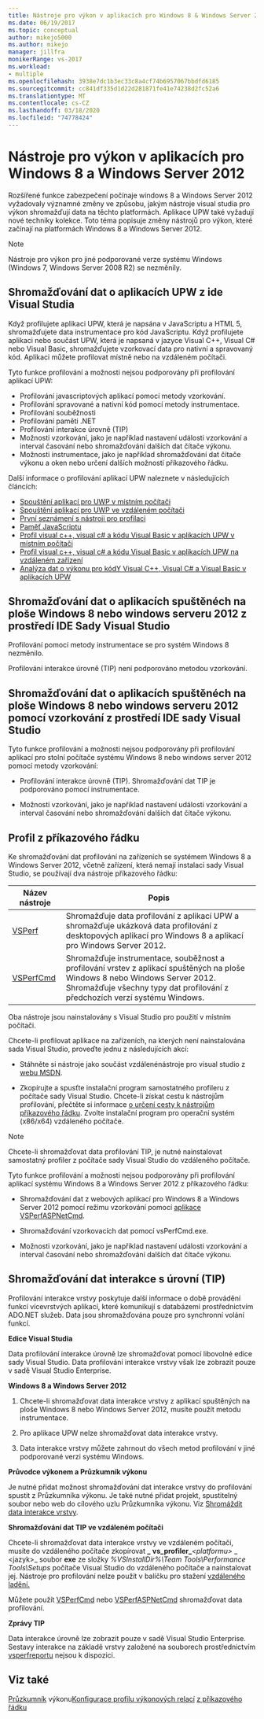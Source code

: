 ```yaml
---
title: Nástroje pro výkon v aplikacích pro Windows 8 & Windows Server 2012
ms.date: 06/19/2017
ms.topic: conceptual
author: mikejo5000
ms.author: mikejo
manager: jillfra
monikerRange: vs-2017
ms.workload:
- multiple
ms.openlocfilehash: 3938e7dc1b3ec33c8a4cf74b6957067bbdfd6185
ms.sourcegitcommit: cc841df335d1d22d281871fe41e74238d2fc52a6
ms.translationtype: MT
ms.contentlocale: cs-CZ
ms.lasthandoff: 03/18/2020
ms.locfileid: "74778424"
---
```

# <a name="performance-tools-on-windows-8-and-windows-server-2012-applications"></a>Nástroje pro výkon v aplikacích pro Windows 8 a Windows Server 2012

Rozšířené funkce zabezpečení počínaje windows 8 a Windows Server 2012 vyžadovaly významné změny ve způsobu, jakým nástroje visual studia pro výkon shromažďují data na těchto platformách. Aplikace UPW také vyžadují nové techniky kolekce. Toto téma popisuje změny nástrojů pro výkon, které začínají na platformách Windows 8 a Windows Server 2012.

> [!NOTE]
> Nástroje pro výkon pro jiné podporované verze systému Windows (Windows 7, Windows Server 2008 R2) se nezměnily.

## <a name="collect-data-on-uwp-apps-from-the-visual-studio-ide"></a>Shromažďování dat o aplikacích UPW z ide Visual Studia

Když profilujete aplikaci UPW, která je napsána v JavaScriptu a HTML 5, shromažďujete data instrumentace pro kód JavaScriptu. Když profilujete aplikaci nebo součást UPW, která je napsaná v jazyce Visual C++, Visual C# nebo Visual Basic, shromažďujete vzorkovací data pro nativní a spravovaný kód. Aplikaci můžete profilovat místně nebo na vzdáleném počítači.

Tyto funkce profilování a možnosti nejsou podporovány při profilování aplikací UPW:

- Profilování javascriptových aplikací pomocí metody vzorkování.
- Profilování spravované a nativní kód pomocí metody instrumentace.
- Profilování souběžnosti
- Profilování paměti .NET
- Profilování interakce úrovně (TIP)
- Možnosti vzorkování, jako je například nastavení události vzorkování a interval časování nebo shromažďování dalších dat čítače výkonu.
- Možnosti instrumentace, jako je například shromažďování dat čítače výkonu a oken nebo určení dalších možností příkazového řádku.

Další informace o profilování aplikací UPW naleznete v následujících článcích:

- [Spouštění aplikací pro UWP v místním počítači](../debugger/start-a-debugging-session-for-a-store-app-in-visual-studio-vb-csharp-cpp-and-xaml.md)
- [Spouštění aplikací pro UWP ve vzdáleném počítači](../debugger/run-windows-store-apps-on-a-remote-machine.md)
- [První seznámení s nástroji pro profilaci](profiling-feature-tour.md)
- [Paměť JavaScriptu](../profiling/javascript-memory.md)
- [Profil visual c++, visual c# a kódu Visual Basic v aplikacích UPW v místním počítači](https://msdn.microsoft.com/2d0c939e-0bac-48c5-b727-46f6c6113060)
- [Profil visual c++, visual c# a kódu Visual Basic v aplikacích UPW na vzdáleném zařízení](https://msdn.microsoft.com/b932a2be-11b0-40fd-b996-75c6b6a79d22)
- [Analýza dat o výkonu pro kódY Visual C++, Visual C# a Visual Basic v aplikacích UPW](https://msdn.microsoft.com/5de4a413-d924-425f-afc4-e1ecfb0fca18)

## <a name="collect-data-on-apps-running-on-the-windows-8-desktop-or-on-windows-server-2012-from-the-visual-studio-ide"></a>Shromažďování dat o aplikacích spuštěnéch na ploše Windows 8 nebo windows serveru 2012 z prostředí IDE Sady Visual Studio

Profilování pomocí metody instrumentace se pro systém Windows 8 nezměnilo.

Profilování interakce úrovně (TIP) není podporováno metodou vzorkování.

## <a name="collect-data-on-apps-running-on-the-windows-8-desktop-or-on-windows-server-2012-by-using-sampling-from-the-visual-studio-ide"></a>Shromažďování dat o aplikacích spuštěnéch na ploše Windows 8 nebo windows serveru 2012 pomocí vzorkování z prostředí IDE sady Visual Studio

Tyto funkce profilování a možnosti nejsou podporovány při profilování aplikací pro stolní počítače systému Windows 8 nebo windows server 2012 pomocí metody vzorkování:

- Profilování interakce úrovně (TIP). Shromažďování dat TIP je podporováno pomocí instrumentace.

- Možnosti vzorkování, jako je například nastavení události vzorkování a interval časování nebo shromažďování dalších dat čítače výkonu.

## <a name="profile-from-the-command-line"></a>Profil z příkazového řádku

Ke shromažďování dat profilování na zařízeních se systémem Windows 8 a Windows Server 2012, včetně zařízení, která nemají instalaci sady Visual Studio, se používají dva nástroje příkazového řádku:

|Název nástroje|Popis|
|---------------|-----------------|
|[VSPerf](../profiling/vsperf.md)|Shromažďuje data profilování z aplikací UPW a shromažďuje ukázková data profilování z desktopových aplikací pro Windows 8 a aplikací pro Windows Server 2012.|
|[VSPerfCmd](../profiling/vsperfcmd.md)|Shromažďuje instrumentace, souběžnost a profilování vrstev z aplikací spuštěných na ploše Windows 8 nebo Windows Server 2012. Shromažďuje všechny typy dat profilování z předchozích verzí systému Windows.|

Oba nástroje jsou nainstalovány s Visual Studio pro použití v místním počítači.

Chcete-li profilovat aplikace na zařízeních, na kterých není nainstalována sada Visual Studio, proveďte jednu z následujících akcí:

- Stáhněte si nástroje jako součást vzdálenénástroje pro visual studio z [webu MSDN](https://visualstudio.microsoft.com/#downloads+d-additional-software).

- Zkopírujte a spusťte instalační program samostatného profileru z počítače sady Visual Studio. Chcete-li získat cestu k nástrojům profilování, přečtěte si informace [o určení cesty k nástrojům příkazového řádku](../profiling/specifying-the-path-to-profiling-tools-command-line-tools.md). Zvolte instalační program pro operační systém (x86/x64) vzdáleného počítače.

> [!NOTE]
> Chcete-li shromažďovat data profilování TIP, je nutné nainstalovat samostatný profiler z počítače sady Visual Studio do vzdáleného počítače.

Tyto funkce profilování a možnosti nejsou podporovány při profilování aplikací systému Windows 8 a Windows Server 2012 z příkazového řádku:

- Shromažďování dat z webových aplikací pro Windows 8 a Windows Server 2012 pomocí režimu vzorkování pomocí [aplikace VSPerfASPNetCmd](../profiling/vsperfaspnetcmd.md).

- Shromažďování vzorkovacích dat pomocí vsPerfCmd.exe.

- Možnosti vzorkování, jako je například nastavení události vzorkování a interval časování nebo shromažďování dalších dat čítače výkonu.

## <a name="collect-tier-interaction-tip-data"></a>Shromažďování dat interakce s úrovní (TIP)

Profilování interakce vrstvy poskytuje další informace o době provádění funkcí vícevrstvých aplikací, které komunikují s databázemi prostřednictvím ADO.NET služeb. Data jsou shromažďována pouze pro synchronní volání funkcí.

**Edice Visual Studia**

Data profilování interakce úrovně lze shromažďovat pomocí libovolné edice sady Visual Studio. Data profilování interakce vrstvy však lze zobrazit pouze v sadě Visual Studio Enterprise.

**Windows 8 a Windows Server 2012**

1. Chcete-li shromažďovat data interakce vrstvy z aplikací spuštěných na ploše Windows 8 nebo Windows Server 2012, musíte použít metodu instrumentace.

2. Pro aplikace UPW nelze shromažďovat data interakce vrstvy.

3. Data interakce vrstvy můžete zahrnout do všech metod profilování v jiné podporované verzi systému Windows.

**Průvodce výkonem a Průzkumník výkonu**

Je nutné přidat možnost shromažďování dat interakce vrstvy do profilování spustit z Průzkumníka výkonu. Je také nutné přidat projekt, spustitelný soubor nebo web do cílového uzlu Průzkumníka výkonu. Viz [Shromáždit data interakce vrstvy](../profiling/collecting-tier-interaction-data.md).

**Shromažďování dat TIP ve vzdáleném počítači**

Chcete-li shromažďovat data interakce vrstvy ve vzdáleném počítači, musíte do vzdáleného počítače zkopírovat **\_** **vs\_profiler\_**_\<platformu>_ _ \<jazyk>_ soubor **exe** ze složky *%VSInstallDir%\Team Tools\Performance Tools\Setups* počítače Visual Studio do vzdáleného počítače a nainstalovat jej. Nástroje pro profilování nelze použít v balíčku pro stažení [vzdáleného ladění.](../debugger/remote-debugging.md)

Můžete použít [VSPerfCmd](../profiling/vsperfcmd.md) nebo [VSPerfASPNetCmd](../profiling/vsperfaspnetcmd.md) shromažďovat data profilování.

**Zprávy TIP**

Data interakce úrovně lze zobrazit pouze v sadě Visual Studio Enterprise. Sestavy interakce na základě vrstvy založené na souborech prostřednictvím [vsperfreportu](../profiling/vsperfreport.md) nejsou k dispozici.

## <a name="see-also"></a>Viz také

[Průzkumník](../profiling/performance-explorer.md)
výkonu[Konfigurace profilu výkonových relací](../profiling/configuring-performance-sessions.md)
[z příkazového řádku](../profiling/using-the-profiling-tools-from-the-command-line.md)
